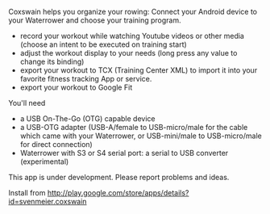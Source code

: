 Coxswain helps you organize your rowing: Connect your Android device to your Waterrower and choose your training program. 

- record your workout while watching Youtube videos or other media (choose an intent to be executed on training start)
- adjust the workout display to your needs (long press any value to change its binding)
- export your workout to TCX (Training Center XML) to import it into your favorite fitness tracking App or service.
- export your workout to Google Fit

You'll need
- a USB On-The-Go (OTG) capable device
- a USB-OTG adapter (USB-A/female to USB-micro/male for the cable which came with your Waterrower, or USB-mini/male to USB-micro/male for direct connection)
- Waterrower with S3 or S4 serial port: a serial to USB converter (experimental)

This app is under development. Please report problems and ideas.

Install from http://play.google.com/store/apps/details?id=svenmeier.coxswain
